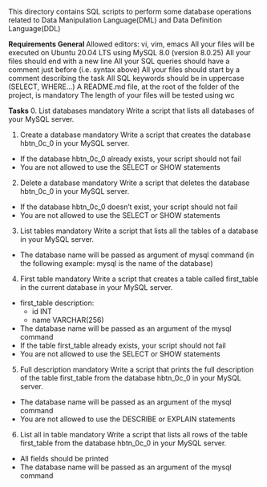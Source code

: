 This directory contains SQL scripts to perform some database operations related to 
Data Manipulation Language(DML) and Data Definition Language(DDL)

<b>Requirements
General </b>
Allowed editors: vi, vim, emacs
All your files will be executed on Ubuntu 20.04 LTS using MySQL 8.0 (version 8.0.25)
All your files should end with a new line
All your SQL queries should have a comment just before (i.e. syntax above)
All your files should start by a comment describing the task
All SQL keywords should be in uppercase (SELECT, WHERE…)
A README.md file, at the root of the folder of the project, is mandatory
The length of your files will be tested using wc

<b>Tasks</b>
0. List databases
mandatory
Write a script that lists all databases of your MySQL server.

1. Create a database
mandatory
Write a script that creates the database hbtn_0c_0 in your MySQL server.
* If the database hbtn_0c_0 already exists, your script should not fail
* You are not allowed to use the SELECT or SHOW statements

2. Delete a database
mandatory
Write a script that deletes the database hbtn_0c_0 in your MySQL server.
* If the database hbtn_0c_0 doesn’t exist, your script should not fail
* You are not allowed to use the SELECT or SHOW statements

3. List tables
mandatory
Write a script that lists all the tables of a database in your MySQL server.
* The database name will be passed as argument of mysql command (in the following example: mysql is the name of the database)

4. First table
mandatory
Write a script that creates a table called first_table in the current database in your MySQL server.
* first_table description:
   * id INT
   * name VARCHAR(256)
* The database name will be passed as an argument of the mysql command
* If the table first_table already exists, your script should not fail
* You are not allowed to use the SELECT or SHOW statements

5. Full description
mandatory
Write a script that prints the full description of the table first_table from the database hbtn_0c_0 in your MySQL server.
* The database name will be passed as an argument of the mysql command
* You are not allowed to use the DESCRIBE or EXPLAIN statements

6. List all in table
mandatory
Write a script that lists all rows of the table first_table from the database hbtn_0c_0 in your MySQL server.
* All fields should be printed
* The database name will be passed as an argument of the mysql command
